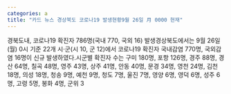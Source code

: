 ```yaml
---
categories: a
title: "카드 뉴스 경상북도 코로나19 발생현황9월 26일 月 0000 현재"
---
```

경북도내, 코로나19 확진자 786명(국내 770, 국외 16) 발생경상북도에서는 9월 26일(월) 0시 기준 22개 시·군(시 10, 군 12)에서 코로나19 확진자 국내감염 770명, 국외감염 16명이 신규 발생하였다.시군별 확진자 수는 구미 180명, 포항 126명, 경주 88명, 경산 64명, 칠곡 48명, 영주 43명, 상주 41명, 안동 40명, 문경 34명, 영천 24명, 김천 18명, 의성 18명, 청송 9명, 예천 9명, 청도 7명, 울진 7명, 영양 6명, 영덕 6명, 성주 6명, 고령 5명, 봉화 4명, 군위 3